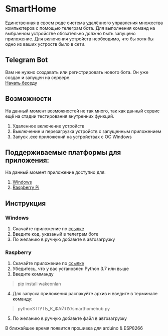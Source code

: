 # SmartHome

Единственная в своем роде система удалённого управления множества компьютеров с помощью телеграм бота.
Для выполнения команд на выбранном устройстве обязательно должно быть запущено приложение.
Для включения устройств необходимо, что бы хотя бы одно из ваших устроств было в сети. 

## Telegram Bot
Вам не нужно создавать или регистрировать нового бота. Он уже создан и запущен на сервере.  
[Начать беседу](https://t.me/tsmarthomebot)

## Возможности
На данный момент возможностей не так много, так как данный сервис ещё на стадии тестирования внутренних функций.

1) Удаленное включение устройств
2) Выключение и перезагрузка устройств с запущенным приложением
3) Запуск .exe приложений на устройствах с ОС Windows

## Поддерживаемые платформы для приложения:
На данный момент приложение доступно для:  
1. [Windows](https://github.com/zeinlol/SmartHome/raw/main/SmartHome.exe)
2. [Raspberry Pi](https://downgit.github.io/#/home?url=https://github.com/zeinlol/SmartHome/blob/main/smarthomehub.py)

## Инструкция  
### Windows  
1) Скачайте приложение по [ссылке](https://github.com/zeinlol/SmartHome/raw/main/SmartHome.exe)
2) Введите код, указаный в телеграм боте
3) По желанию в ручную добавьте в автозагрузку  
### Raspberry
1) Скачайте приложение по [ссылке](https://downgit.github.io/#/home?url=https://github.com/zeinlol/SmartHome/blob/main/smarthomehub.py)
2) Убедитесь, что у вас установлен Python 3.7 или выше
3) Введите комманду 
> pip install wakeonlan   

4) Для запуска приложения распакуйте архив и введите в терминале команду: 
> python3 ПУТЬ_К_ФАЙЛУ/smarthomehub.py
5) По желанию в ручную добавьте файл в автозагрузку

В ближайшее время появится прошивка для arduino & ESP8266
